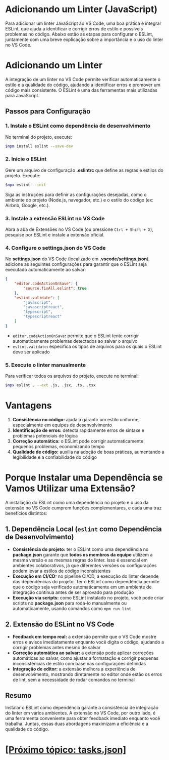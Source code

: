 # Adicionando um Linter (JavaScript)

Para adicionar um linter JavaScript ao VS Code, uma boa prática é integrar ESLint, que ajuda a identificar e corrigir erros de estilo e possíveis problemas no código. Abaixo estão as etapas para configurar o ESLint, juntamente com uma breve explicação sobre a importância e o uso do linter no VS Code.

# Adicionando um Linter

A integração de um linter no VS Code permite verificar automaticamente o estilo e a qualidade do código, ajudando a identificar erros e promover um código mais consistente. O ESLint é uma das ferramentas mais utilizadas para JavaScript.

## Passos para Configuração

### 1. Instale o ESLint como dependência de desenvolvimento

No terminal do projeto, execute:

```Bash
$npm install eslint --save-dev
```

### 2. Inicie o ESLint

Gere um arquivo de configuração **.eslintrc** que define as regras e estilos do projeto. Execute:

```Bash
$npx eslint --init
```

Siga as instruções para definir as configurações desejadas, como o ambiente do projeto (Node.js, navegador, etc.) e o estilo do código (ex: Airbnb, Google, etc.).

### 3. Instale a extensão ESLint no VS Code

Abra a aba de Extensões no VS Code (ou pressione `Ctrl + Shift + X`), pesquise por ESLint e instale a extensão oficial.

### 4. Configure o settings.json do VS Code

No **settings.json** do VS Code (localizado em **.vscode/settings.json**), adicione as seguintes configurações para garantir que o ESLint seja executado automaticamente ao salvar:

```JSON
{
    "editor.codeActionOnSave": {
        "source.fixAll.eslint": true
    },
    "eslint.validate": [
        "javascript",
        "javascriptreact",
        "typescript",
        "typescriptreact"
    ]
}
```

- `editor.codeActionOnSave`**:** permite que o ESLint tente corrigir automaticamente problemas detectados ao salvar o arquivo
- `eslint.validate`**:** especifica os tipos de arquivos para os quais o ESLint deve ser aplicado

### 5. Execute o linter manualmente

Para verificar todos os arquivos do projeto, execute no terminal:

```Bash
$npx eslint . --ext .js, .jsx, .ts, .tsx
```

# Vantagens

1. **Consistência no código:** ajuda a garantir um estilo uniforme, especialmente em equipes de desenvolvimento
2. **Identificação de erros:** detecta rapidamente erros de sintaxe e problemas potenciais de lógica
3. **Correção automática:** o ESLint pode corrigir automaticamente pequenos problemas, economizando tempo
4. **Qualidade de código:** auxilia na adoção de boas práticas, aumentando a legibilidade e a confiabilidade do código

# Porque Instalar uma Dependência se Vamos Utilizar uma Extensão?

A instalação do ESLint como uma dependência no projeto e o uso da extensão no VS Code cumprem funções complementares, e cada uma traz benefícios distintos:

## 1. Dependência Local (`eslint` como Dependência de Desenvolvimento)

- **Consistência do projeto:** ter o ESLint como uma dependência no **package.json** garante que **todos os membros da equipe** utilizem a mesma versão e as mesmas regras do linter. Isso é essencial em ambientes colaborativos, já que diferentes versões ou configurações podem levar a estilos de código inconsistentes
- **Execução em CI/CD:** no pipeline CI/CD, a execução do linter depende das dependências do projeto. Ter o ESLint como dependência permite que o código seja verificado automaticamente em um ambiente de integração contínua antes de ser aprovado para produção
- **Execução via scripts:** como ESLint instalado no projeto, você pode criar scripts no **package.json** para rodá-lo manualmente ou automaticamente, usando comandos como `npm run lint`

## 2. Extensão do ESLint no VS Code

- **Feedback em tempo real:** a extensão permite que o VS Code mostre erros e avisos imediatamente enquanto você digita o código, ajudando a corrigir problemas antes mesmo de salvar
- **Correção automática ao salvar:** a extensão pode aplicar correções automáticas ao salvar, como ajustar a formatação e corrigir pequenas inconsistências de estilo com base nas configurações definidas
- **Integração de editor:** a extensão melhora a experiência de desenvolvimento, mostrando diretamente no editor onde estão os erros de lint, sem a necessidade de rodar comandos no terminal

## Resumo

Instalar o ESLint como dependência garante a consistência de integração do linter em vários ambientes. A extensão no VS Code, por outro lado, é uma ferramenta conveniente para obter feedback imediato enquanto você trabalha. Juntas, essas duas abordagens maximizam a eficiência e a qualidade do código.

# [[Próximo tópico: tasks.json]](./7-tasks-json.md)